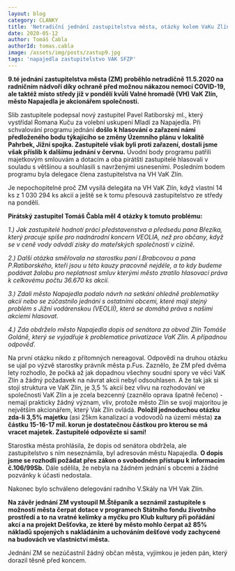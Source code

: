 ```yaml
---
layout: blog
category: CLANKY
title: 'Netradiční jednání zastupitelstva města, otázky kolem VaKu Zlín a dotační programy SFŽP.'
date: 2020-05-12
author: Tomáš Čabla
authorId: tomas.cabla
image: /assets/img/posts/zastup9.jpg  
tags: 'napajedla zastupitelstvo VAK SFZP'
---
```

**9.té jednání zastupitelstva města (ZM) proběhlo netradičně 11.5.2020 na radničním nádvoří díky ochraně před možnou nákazou nemocí COVID-19, ale taktéž místo středy již v pondělí kvůli Valné hromadě (VH) VaK Zlín, město Napajedla je akcionářem společnosti.** 

Slib zastupitele podepsal nový zastupitel Pavel Ratiborský ml., který vystřídal Romana Kuču za volební uskupení Mladí za Napajedla. Při schvalování programu jednání **došlo k hlasování o zařazení námi předloženého bodu týkajícího se změny Územního plánu v lokalitě Pahrbek, Jižní spojka. Zastupitelé však byli proti zařazení, dostali jsme však příslib k dalšímu jednání v červnu.** Úvodní body programu patřili majetkovým smlouvám a dotacím a oba pirátští zastupitelé hlasovali v souladu s většinou a souhlasili s navrženými usneseními. Posledním bodem programu byla delegace člena zastupitelstva na VH VaK Zlín.

Je nepochopitelné proč ZM vysílá delegáta na VH VaK Zlín, když vlastní 14 ks z 1 030 294 ks akcií a ještě se k tomu přesouvá zastupitelstvo ze středy na pondělí.

**Pirátský zastupitel Tomáš Čabla měl 4 otázky k tomuto problému:**

_1.) Jak zastupitelé hodnotí práci představenstva a předsedu pana Březíka, který pracuje spíše pro nadnárodní koncern VEOLIA, než pro občany, když se v ceně vody odvádí zisky do mateřských společností v cizině._

_2.) Další otázka směřovala na starostku paní I.Brabcovou a pana P.Ratiborského, kteří jsou u této kauzy pracovně nejdéle, a to kdy budeme podávat žalobu pro neplatnost smluv kterými město ztratilo hlasovací práva k celkovému počtu 36.670 ks akcií._

_3.) Zdali  město Napajedla podalo návrh na setkání ohledně problematiky akcií nebo se zúčastnilo jednání s ostatními obcemi, které mají stejný problém s Jižní vodárenskou (VEOLIÍ), která se domáhá práva s našimi akciemi hlasovat._

_4.) Zda obdrželo město Napajedla dopis od senátora za obvod Zlín Tomáše Goláně, který se vyjadřuje k problematice privatizace VaK Zlín. A případnou odpověď._

Na první otázku nikdo z přítomných nereagoval. Odpovědí na druhou otázku se ujal po výzvě starostky právník města p.Fus. Zaznělo, že ZM před dvěma lety rozhodlo, že počká až jak dopadnou  všechny soudní spory ve věci VaK Zlín a žádný požadavek na návrat akcii nebyl odsouhlasen. A že tak jak si stojí struktura ve VaK Zlín, je 3,5 % akcií bez vlivu na rozhodování ve společnosti  VaK Zlín a je zcela bezcenný (zaznělo oprava špatně řečeno) - nemají prakticky žádný význam, vliv, protože město Zlín se svojí majoritou je největším akcionářem, který Vak Zlín ovládá. **Položil jednoduchou otázku zda-li  3,5% majetku** (asi 25km kanalizací a vodovodů na území města) **za částku 15-16-17 mil. korun je dostatečnou částkou pro kterou se má vracet majetek. Zastupitelé odpovězte si sami!** 

Starostka města prohlásila, že dopis od senátora obdržela, ale zastupitelstvo s ním neseznámila, byl adresován městu Napajedla. **O dopis jsme se rozhodli požádat přes zákon o svobodném přístupu k informacím č.106/99Sb.** Dále sdělila, že nebyla na žádném jednání s obcemi a žádné pozvánky k účasti nedostala.

Nakonec bylo schváleno delegování radního V.Skály na VH Vak Zlín.

**Na závěr jednání ZM vystoupil M.Štěpaník a seznámil zastupitele s možností města čerpat dotace v programech Státního fondu životního prostředí a to na vratné kelímky a myčku pro Klub kultury při pořádání akcí a na projekt Dešťovka, ze které by město mohlo čerpat až 85% nákladů spojených s nakládáním a uchováním dešťové vody zachycené na budovách ve vlastnictví města.**

Jednání ZM se nezúčastnil žádný občan města, vyjímkou je jeden pán, který dorazil těsně před koncem.
